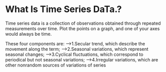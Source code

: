 # What Is Time Series DaTa.?
Time series data is a collection of observations obtained through repeated measurements over time. Plot the points on a graph, and one of your axes would always be time.

These four components are:
-->1.Secular trend, which describe the movement along the term;
-->2.Seasonal variations, which represent seasonal changes;
-->3.Cyclical fluctuations, which correspond to periodical but not seasonal variations;
-->4.Irregular variations, which are other nonrandom sources of variations of series
